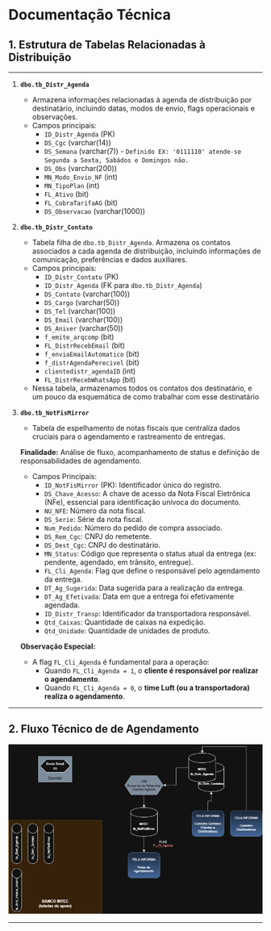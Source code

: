 # Documentação Técnica

## 1\. Estrutura de Tabelas Relacionadas à Distribuição

***

1. **`dbo.tb_Distr_Agenda`**
    * Armazena informações relacionadas à agenda de distribuição por destinatário, incluindo datas, modos de envio, flags operacionais e observações.
    * Campos principais:
        * `ID_Distr_Agenda` (PK)
        * `DS_Cgc` (varchar(14))
        * `DS_Semana` (varchar(7)) - `Definido EX: '0111110' atende-se Segunda a Sexta, Sabádos e Domingos não.`
        * `DS_Obs` (varchar(200))
        * `MN_Modo_Envio_NF` (int)
        * `MN_TipoPlan` (int)
        * `FL_Ativo` (bit)
        * `FL_CobraTarifaAG` (bit)
        * `DS_Observacao` (varchar(1000))
2. **`dbo.tb_Distr_Contato`**
    * Tabela filha de `dbo.tb_Distr_Agenda`. Armazena os contatos associados a cada agenda de distribuição, incluindo informações de comunicação, preferências e dados auxiliares.
    * Campos principais:
        * `ID_Distr_Contato` (PK)
        * `ID_Distr_Agenda` (FK para `dbo.tb_Distr_Agenda`)
        * `DS_Contato` (varchar(100))
        * `DS_Cargo` (varchar(50))
        * `DS_Tel` (varchar(100))
        * `DS_Email` (varchar(100))
        * `DS_Aniver` (varchar(50))
        * `f_emite_arqcomp` (bit)
        * `FL_DistrRecebEmail` (bit)
        * `f_enviaEmailAutomatico` (bit)
        * `f_distrAgendaPerecivel` (bit)
        * `clientedistr_agendaID` (int)
        * `FL_DistrRecebWhatsApp` (bit)
    * Nessa tabela, armazenamos todos os contatos dos destinatário, e um pouco da esquemática de como trabalhar com esse destinatário
3. **`dbo.tb_NotFisMirror`**
    * Tabela de espelhamento de notas fiscais que centraliza dados cruciais para o agendamento e rastreamento de entregas.

    **Finalidade:** Análise de fluxo, acompanhamento de status e definição de responsabilidades de agendamento.
    * Campos Principais:
        * `ID_NotFisMirror` (PK): Identificador único do registro.
        * `DS_Chave_Acesso`: A chave de acesso da Nota Fiscal Eletrônica (NFe), essencial para identificação unívoca do documento.
        * `NU_NFE`: Número da nota fiscal.
        * `DS_Serie`: Série da nota fiscal.
        * `Num_Pedido`: Número do pedido de compra associado.
        * `DS_Rem_Cgc`: CNPJ do remetente.
        * `DS_Dest_Cgc`: CNPJ do destinatário.
        * `MN_Status`: Código que representa o status atual da entrega (ex: pendente, agendado, em trânsito, entregue).
        * `FL_Cli_Agenda`: Flag que define o responsável pelo agendamento da entrega.
        * `DT_Ag_Sugerida`: Data sugerida para a realização da entrega.
        * `DT_Ag_Efetivada`: Data em que a entrega foi efetivamente agendada.
        * `ID_Distr_Transp`: Identificador da transportadora responsável.
        * `Qtd_Caixas`: Quantidade de caixas na expedição.
        * `Qtd_Unidade`: Quantidade de unidades de produto.

    **Observação Especial:**
    * A flag `FL_Cli_Agenda` é fundamental para a operação:
        * Quando `FL_Cli_Agenda = 1`, o **cliente é responsável por realizar o agendamento**.
        * Quando `FL_Cli_Agenda = 0`, o **time Luft (ou a transportadora) realiza o agendamento**.

***

## 2\. Fluxo Técnico de de Agendamento

![/data/img/agendamento/img6.png](/data/img/agendamento/img6.png)

***
